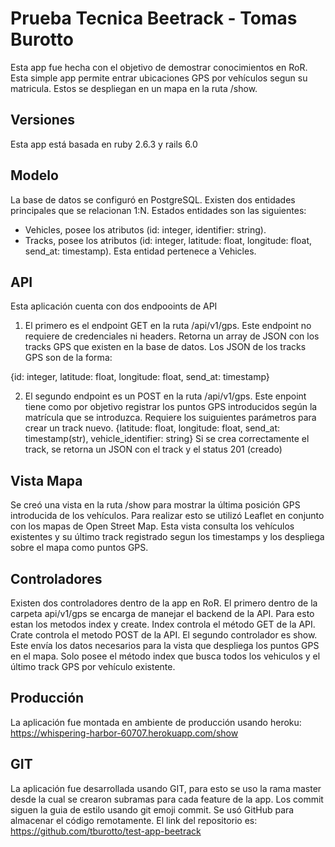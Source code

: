# Prueba Tecnica Beetrack - Tomas Burotto

Esta app fue hecha con el objetivo de demostrar conocimientos en RoR. Esta simple app permite entrar ubicaciones GPS por vehículos segun su matricula. Estos se despliegan en un mapa en la ruta /show.

## Versiones
Esta app está basada en ruby 2.6.3 y rails 6.0

## Modelo
La base de datos se configuró en PostgreSQL. Existen dos entidades principales que se relacionan 1:N. Estados entidades son las siguientes:
- Vehicles, posee los atributos (id: integer, identifier: string). 
- Tracks, posee los atributos (id: integer, latitude: float, longitude: float, send_at: timestamp). Esta entidad pertenece a Vehicles.

## API
Esta aplicación cuenta con dos endpooints de API
1. El primero es el endpoint GET en la ruta /api/v1/gps. Este endpoint no requiere de credenciales ni headers. Retorna un array de JSON con los tracks GPS que existen en la base de datos. Los JSON de los tracks GPS son de la forma:

{id: integer, latitude: float, longitude: float, send_at: timestamp}

2. El segundo endpoint es un POST en la ruta /api/v1/gps. Este enpoint tiene como por objetivo registrar los puntos GPS introducidos según la matrícula que se introduzca. Requiere los suiguientes parámetros para crear un track nuevo.
{latitude: float, longitude: float, send_at: timestamp(str), vehicle_identifier: string}
Si se crea correctamente el track, se retorna un JSON con el track y el status 201 (creado)

## Vista Mapa
Se creó una vista en la ruta /show para mostrar la última posición GPS introducida de los vehículos. Para realizar esto se utilizó Leaflet en conjunto con los mapas de Open Street Map. Esta vista consulta los vehículos existentes y su último track registrado segun los timestamps y los despliega sobre el mapa como puntos GPS. 

## Controladores
Existen dos controladores dentro de la app en RoR. El primero dentro de la carpeta api/v1/gps se encarga de manejar el backend de la API. Para esto estan los metodos index y create. Index controla el método GET de la API. Crate controla el metodo POST de la API. El segundo controlador es show. Este envía los datos necesarios para la vista que despliega los puntos GPS en el mapa. Solo posee el método index que busca todos los vehiculos y el último track GPS por vehículo existente. 

## Producción
La aplicación fue montada en ambiente de producción usando heroku: https://whispering-harbor-60707.herokuapp.com/show

## GIT
La aplicación fue desarrollada usando GIT, para esto se uso la rama master desde la cual se crearon subramas para cada feature de la app. Los commit siguen la guia de estilo usando git emoji commit. Se usó GitHub para almacenar el código remotamente. El link del repositorio es: https://github.com/tburotto/test-app-beetrack